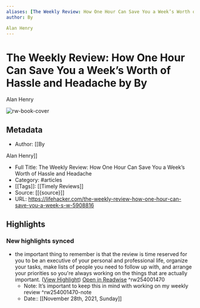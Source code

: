 ```yaml
---
aliases: [The Weekly Review: How One Hour Can Save You a Week’s Worth of Hassle and Headache, The Weekly Review: How One Hour Can Save You a Week’s Worth of Hassle and Headache]
author: By

Alan Henry
---
```

# The Weekly Review: How One Hour Can Save You a Week’s Worth of Hassle and Headache by By

Alan Henry

![rw-book-cover](https://readwise-assets.s3.amazonaws.com/static/images/article0.00998d930354.png)

## Metadata
- Author: [[By

Alan Henry]]
- Full Title: The Weekly Review: How One Hour Can Save You a Week’s Worth of Hassle and Headache
- Category: #articles
- [[Tags]]: [[Timely Reviews]] 
- Source: [[{source}]]
- URL: https://lifehacker.com/the-weekly-review-how-one-hour-can-save-you-a-week-s-w-5908816

## Highlights
### New highlights synced
- the important thing to remember is that the review is time reserved for you to be an executive of your personal and professional life, organize your tasks, make lists of people you need to follow up with, and arrange your priorities so you're always working on the things that are actually important. ([View Highlight](https://read.readwise.io/read/01fnm8mpfee0jwwd2hmh9bn7gd)) [Open in Readwise](https://readwise.io/open/254001470) ^rw254001470
    - Note: It’s important to keep this in mind with working on my weekly review ^rw254001470-note
    - Date:: [[November 28th, 2021, Sunday]]
